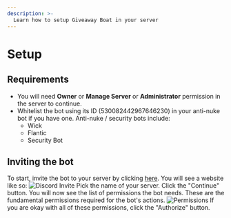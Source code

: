 ```yaml
---
description: >-
  Learn how to setup Giveaway Boat in your server
---
```

# Setup

## Requirements

- You will need **Owner** or **Manage Server** or **Administrator** permission in the server to continue.
- Whitelist the bot using its ID (530082442967646230) in your anti-nuke bot if you have one. Anti-nuke / security bots include:
  - Wick
  - Flantic
  - Security Bot

## Inviting the bot

To start, invite the bot to your server by clicking [here](https://giveaway.boats/invite).
You will see a website like so:
![Discord Invite](https://i.imgur.com/iBNGa6T.png)
Pick the name of your server. Click the "Continue" button.
You will now see the list of permissions the bot needs. These are the fundamental permissions required for the bot's actions.
![Permissions](https://i.imgur.com/veYnVST.png)
If you are okay with all of these permissions, click the "Authorize" button.
